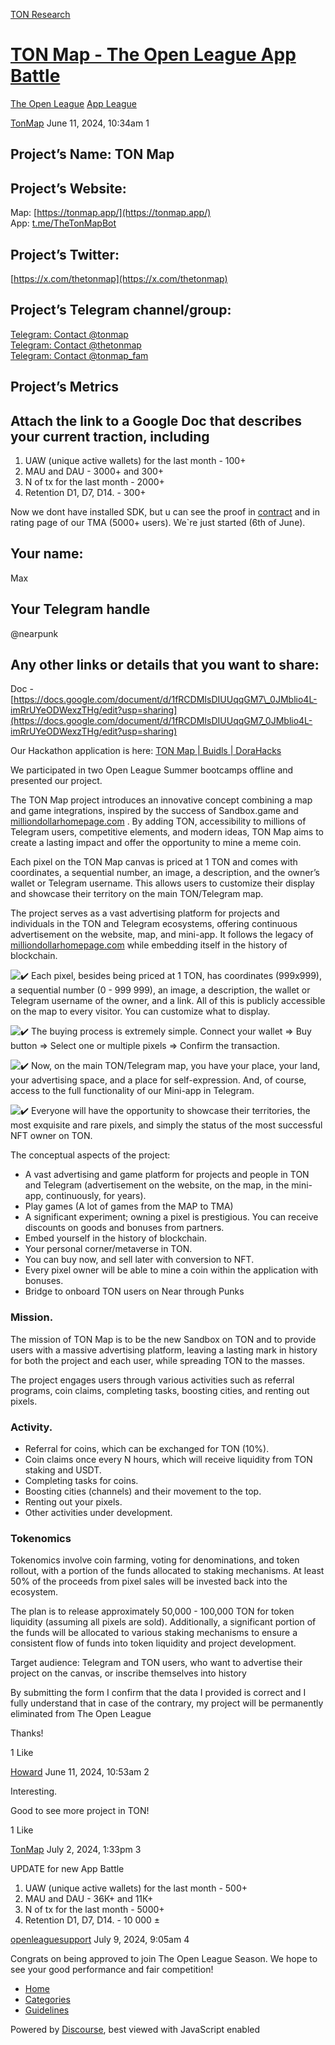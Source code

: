 [TON Research](/)

# [TON Map - The Open League App Battle](/t/ton-map-the-open-league-app-battle/24872)

[The Open League](/c/the-open-league/app-leaderboard/58)  [App League](/c/the-open-league/app-leaderboard/58) 

    

[TonMap](https://tonresear.ch/u/TonMap)  June 11, 2024, 10:34am  1

## [](#projects-name-ton-map-1)Project’s Name: TON Map

## [](#projects-website-2)Project’s Website:

Map: [https://tonmap.app/](https://tonmap.app/)  
App: [t.me/TheTonMapBot](http://t.me/TheTonMapBot)

## [](#projects-twitter-3)Project’s Twitter:

[https://x.com/thetonmap](https://x.com/thetonmap)

## [](#projects-telegram-channelgroup-4)Project’s Telegram channel/group:

[Telegram: Contact @tonmap](https://t.me/tonmap)  
[Telegram: Contact @thetonmap](https://t.me/thetonmap)  
[Telegram: Contact @tonmap\_fam](https://t.me/tonmap_fam)

## [](#projects-metrics-5)Project’s Metrics

## [](#attach-the-link-to-a-google-doc-that-describes-your-current-traction-including-6)Attach the link to a Google Doc that describes your current traction, including

1.  UAW (unique active wallets) for the last month - 100+
2.  MAU and DAU - 3000+ and 300+
3.  N of tx for the last month - 2000+
4.  Retention D1, D7, D14. - 300+

Now we dont have installed SDK, but u can see the proof in [contract](https://tonviewer.com/EQBQjoanL6qrduDIIsLw99BNpmfDiYi4gLq3YbQppUlVRDWb?section=transactions) and in rating page of our TMA (5000+ users). We\`re just started (6th of June).

## [](#your-name-7)Your name:

Max

## [](#your-telegram-handle-8)Your Telegram handle

@nearpunk

## [](#any-other-links-or-details-that-you-want-to-share-9)Any other links or details that you want to share:

Doc - [https://docs.google.com/document/d/1fRCDMIsDIUUqqGM7\_0JMblio4L-imRrUYeODWexzTHg/edit?usp=sharing](https://docs.google.com/document/d/1fRCDMIsDIUUqqGM7_0JMblio4L-imRrUYeODWexzTHg/edit?usp=sharing)

Our Hackathon application is here: [TON Map | Buidls | DoraHacks](https://dorahacks.io/buidl/11685)

We participated in two Open League Summer bootcamps offline and presented our project.

The TON Map project introduces an innovative concept combining a map and game integrations, inspired by the success of Sandbox.game and [milliondollarhomepage.com](http://milliondollarhomepage.com/) . By adding TON, accessibility to millions of Telegram users, competitive elements, and modern ideas, TON Map aims to create a lasting impact and offer the opportunity to mine a meme coin.

Each pixel on the TON Map canvas is priced at 1 TON and comes with coordinates, a sequential number, an image, a description, and the owner’s wallet or Telegram username. This allows users to customize their display and showcase their territory on the main TON/Telegram map.

The project serves as a vast advertising platform for projects and individuals in the TON and Telegram ecosystems, offering continuous advertisement on the website, map, and mini-app. It follows the legacy of [milliondollarhomepage.com](http://milliondollarhomepage.com/) while embedding itself in the history of blockchain.

![:heavy_check_mark:](https://tonresear.ch/images/emoji/twitter/heavy_check_mark.png?v=12 ":heavy_check_mark:") Each pixel, besides being priced at 1 TON, has coordinates (999x999), a sequential number (0 - 999 999), an image, a description, the wallet or Telegram username of the owner, and a link. All of this is publicly accessible on the map to every visitor. You can customize what to display.

![:heavy_check_mark:](https://tonresear.ch/images/emoji/twitter/heavy_check_mark.png?v=12 ":heavy_check_mark:") The buying process is extremely simple. Connect your wallet => Buy button => Select one or multiple pixels => Confirm the transaction.

![:heavy_check_mark:](https://tonresear.ch/images/emoji/twitter/heavy_check_mark.png?v=12 ":heavy_check_mark:") Now, on the main TON/Telegram map, you have your place, your land, your advertising space, and a place for self-expression. And, of course, access to the full functionality of our Mini-app in Telegram.

![:heavy_check_mark:](https://tonresear.ch/images/emoji/twitter/heavy_check_mark.png?v=12 ":heavy_check_mark:") Everyone will have the opportunity to showcase their territories, the most exquisite and rare pixels, and simply the status of the most successful NFT owner on TON.

The conceptual aspects of the project:

*   A vast advertising and game platform for projects and people in TON and Telegram (advertisement on the website, on the map, in the mini-app, continuously, for years).
*   Play games (A lot of games from the MAP to TMA)
*   A significant experiment; owning a pixel is prestigious. You can receive discounts on goods and bonuses from partners.
*   Embed yourself in the history of blockchain.
*   Your personal corner/metaverse in TON.
*   You can buy now, and sell later with conversion to NFT.
*   Every pixel owner will be able to mine a coin within the application with bonuses.
*   Bridge to onboard TON users on Near through Punks

### [](#mission-10)Mission.

The mission of TON Map is to be the new Sandbox on TON and to provide users with a massive advertising platform, leaving a lasting mark in history for both the project and each user, while spreading TON to the masses.

The project engages users through various activities such as referral programs, coin claims, completing tasks, boosting cities, and renting out pixels.

### [](#activity-11)Activity.

*   Referral for coins, which can be exchanged for TON (10%).
*   Coin claims once every N hours, which will receive liquidity from TON staking and USDT.
*   Completing tasks for coins.
*   Boosting cities (channels) and their movement to the top.
*   Renting out your pixels.
*   Other activities under development.

### [](#tokenomics-12)Tokenomics

Tokenomics involve coin farming, voting for denominations, and token rollout, with a portion of the funds allocated to staking mechanisms. At least 50% of the proceeds from pixel sales will be invested back into the ecosystem.

The plan is to release approximately 50,000 - 100,000 TON for token liquidity (assuming all pixels are sold). Additionally, a significant portion of the funds will be allocated to various staking mechanisms to ensure a consistent flow of funds into token liquidity and project development.

Target audience: Telegram and TON users, who want to advertise their project on the canvas, or inscribe themselves into history

By submitting the form I confirm that the data I provided is correct and I fully understand that in case of the contrary, my project will be permanently eliminated from The Open League

Thanks!

  1 Like

[Howard](https://tonresear.ch/u/Howard) June 11, 2024, 10:53am  2

Interesting.

Good to see more project in TON!

  1 Like

[TonMap](https://tonresear.ch/u/TonMap) July 2, 2024, 1:33pm  3

UPDATE for new App Battle

1.  UAW (unique active wallets) for the last month - 500+
2.  MAU and DAU - 36К+ and 11К+
3.  N of tx for the last month - 5000+
4.  Retention D1, D7, D14. - 10 000 ±

 

[openleaguesupport](https://tonresear.ch/u/openleaguesupport) July 9, 2024, 9:05am  4

Congrats on being approved to join The Open League Season. We hope to see your good performance and fair competition!

 

*   [Home](/)
*   [Categories](/categories)
*   [Guidelines](/guidelines)

Powered by [Discourse](https://www.discourse.org), best viewed with JavaScript enabled